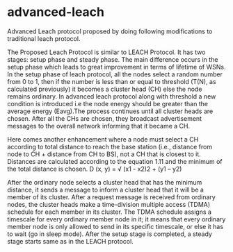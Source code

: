 # advanced-leach
Advanced Leach protocol proposed by doing following modifications to traditional leach protocol.

The Proposed Leach Protocol is similar to LEACH Protocol. It has two stages: setup phase and steady phase. The main difference occurs in the setup phase which leads to great  improvement in terms of lifetime of WSNs. In the setup phase of leach protocol, all the nodes select a random number from 0 to 1, then if the number is  less than or equal to threshold (T(N), as calculated previously) it becomes a cluster head (CH) else the node  remains ordinary. In advanced leach protocol along with threshold a new condition is introduced i.e the node energy should be greater than the average energy (Eavg).The process continues until all cluster heads are chosen. After all the  CHs are chosen, they broadcast advertisement messages to the overall network informing that it became a CH. 


Here comes another enhancement where a node must select a CH according to total distance  to reach the base station (i.e., distance from node to CH + distance from CH to BS), not a  CH that is closest to it. Distances are calculated according to the equation 1.11 and the  minimum of the total distance is chosen.
D (x, y) = √ (x1 - x2)2 + (y1 – y2)

After the ordinary node selects a cluster head that has the minimum distance, it sends a  message to inform a cluster head that it will be a member of its cluster. After a request 
message is received from ordinary nodes, the cluster heads make a time-division multiple  access (TDMA) schedule for each member in its cluster. The TDMA schedule assigns a  timescale for every ordinary member node in it; it means that every ordinary member node  is only allowed to send in its specific timescale, or else it has to wait (go in sleep mode).  After the setup stage is completed, a steady stage starts same as in the LEACH protocol.
